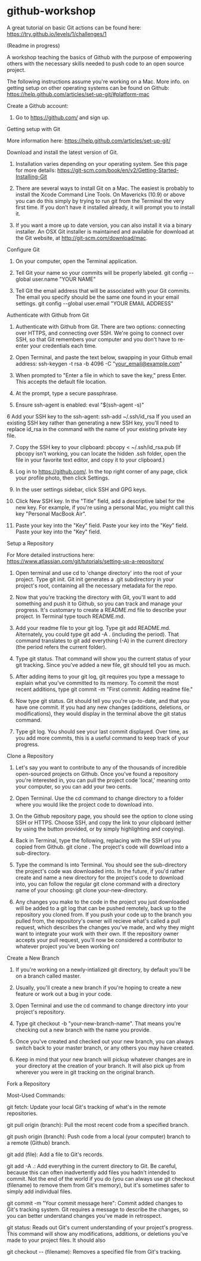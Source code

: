 # github-workshop

A great tutorial on basic Git actions can be found here: https://try.github.io/levels/1/challenges/1

(Readme in progress)

A workshop teaching the basics of Github with the purpose of empowering others with the necessary skills needed to push code to an open source project.

The following instructions assume you're working on a Mac. More info. on getting setup on other operating systems can be found on Github: https://help.github.com/articles/set-up-git/#platform-mac

Create a Github account:

1. Go to https://github.com/ and sign up.

Getting setup with Git

More information here: https://help.github.com/articles/set-up-git/

Download and install the latest version of Git.

1. Installation varies depending on your operating system. See this page for more details: https://git-scm.com/book/en/v2/Getting-Started-Installing-Git

2. There are several ways to install Git on a Mac. The easiest is probably to install the Xcode Command Line Tools. On Mavericks (10.9) or above you can do this simply by trying to run git from the Terminal the very first time. If you don’t have it installed already, it will prompt you to install it.

3. If you want a more up to date version, you can also install it via a binary installer. An OSX Git installer is maintained and available for download at the Git website, at http://git-scm.com/download/mac.

Configure Git

1. On your computer, open the Terminal application.

2. Tell Git your name so your commits will be properly labeled. git config --global user.name "YOUR NAME"

3. Tell Git the email address that will be associated with your Git commits. The email you specify should be the same one found in your email settings. git config --global user.email "YOUR EMAIL ADDRESS"

Authenticate with Github from Git

1. Authenticate with Github from Git. There are two options: connecting over HTTPS, and connecting over SSH. We're going to connect over SSH, so that Git remembers your computer and you don't have to re-enter your credentials each time.

2. Open Terminal, and paste the text below, swapping in your Github email address: ssh-keygen -t rsa -b 4096 -C "your_email@example.com"

3. When prompted to "Enter a file in which to save the key," press Enter. This accepts the default file location.

4. At the prompt, type a secure passphrase.

5. Ensure ssh-agent is enabled: eval "$(ssh-agent -s)"

6 Add your SSH key to the ssh-agent: ssh-add ~/.ssh/id_rsa If you used an existing SSH key rather than generating a new SSH key, you'll need to replace id_rsa in the command with the name of your existing private key file. 

7. Copy the SSH key to your clipboard: pbcopy < ~/.ssh/id_rsa.pub (If pbcopy isn't working, you can locate the hidden .ssh folder, open the file in your favorite text editor, and copy it to your clipboard.)

8. Log in to https://github.com/. In the top right corner of any page, click your profile photo, then click Settings.

9. In the user settings sidebar, click SSH and GPG keys.

10. Click New SSH key. In the "Title" field, add a descriptive label for the new key. For example, if you're using a personal Mac, you might call this key "Personal MacBook Air".

11. Paste your key into the "Key" field. Paste your key into the "Key" field. Paste your key into the "Key" field.

Setup a Repository

For More detailed instructions here: https://www.atlassian.com/git/tutorials/setting-up-a-repository/

1. Open terminal and use cd to 'change directory' into the root of your project. Type git init. Git init generates a .git subdirectory in your project's root, containing all the necessary metadata for the repo.

2. Now that you're tracking the directory with Git, you'll want to add something and push it to Github, so you can track and manage your progress. It's customary to create a README.md file to describe your project. In Terminal type touch README.md. 

3. Add your readme file to your git log. Type git add README.md. Alternately, you could type git add -A . (including the period). That command translates to git add everything (-A) in the current directory (the period refers the current folder).

4. Type git status. That command will show you the current status of your git tracking. Since you've added a new file, git should tell you as much.

4. After adding items to your git log, git requires you type a message to explain what you've committed to its memory. To commit the most recent additions, type git commit -m "First commit: Adding readme file."

5. Now type git status. Git should tell you you're up-to-date, and that you have one commit. If you had any new changes (additions, deletions, or modifications), they would display in the terminal above the git status command. 

6. Type git log. You should see your last commit displayed. Over time, as you add more commits, this is a useful command to keep track of your progress.

Clone a Repository

1. Let's say you want to contribute to any of the thousands of incredible open-sourced projects on Github. Once you've found a repository you're interested in, you can pull the project code 'local,' meaning onto your computer, so you can add your two cents.

2. Open Terminal. Use the cd command to change directory to a folder where you would like the project code to download into. 

3. On the Github repository page, you should see the option to clone using SSH or HTTPS. Choose SSH, and copy the link to your clipboard (either by using the button provided, or by simply highlighting and copying).

4. Back in Terminal, type the following, replacing <repo url> with the SSH url you copied from Github. git clone <repo url>. The project's code will download into a sub-directory.

5. Type the command ls into Terminal. You should see the sub-directory the project's code was downloaded into. In the future, if you'd rather create and name a new directory for the project's code to download into, you can follow the regular git clone command with a directory name of your choosing: git clone <repo url> your-new-directory.

6. Any changes you make to the code in the project you just downloaded will be added to a git log that can be pushed remotely, back up to the repository you cloned from. If you push your code up to the branch you pulled from, the repository's owner will recieve what's called a pull request, which describes the changes you've made, and why they might want to integrate your work with their own. If the repository owner accepts your pull request, you'll now be considered a contributor to whatever project you've been working on!

Create a New Branch

1. If you're working on a newly-intialized git directory, by default you'll be on a branch called master. 

2. Usually, you'll create a new branch if you're hoping to create a new feature or work out a bug in your code.

3. Open Terminal and use the cd command to change directory into your project's repository.

4. Type git checkout -b "your-new-branch-name". That means you're checking out a new branch with the name you provide. 

5. Once you've created and checked out your new branch, you can always switch back to your master branch, or any others you may have created.

6. Keep in mind that your new branch will pickup whatever changes are in your directory at the creation of your branch. It will also pick up from wherever you were in git tracking on the original branch.

Fork a Repository

Most-Used Commands:

git fetch: Update your local Git's tracking of what's in the remote repositories.

git pull origin (branch): Pull the most recent code from a specified branch.

git push origin (branch): Push code from a local (your computer) branch to a remote (Github) branch.

git add (file): Add a file to Git's records.

git add -A .: Add everything in the current directory to Git. Be careful, because this can often inadvertently add files you hadn't intended to commit. Not the end of the world if you do (you can always use git checkout (filename) to remove them from Git's memory), but it's sometimes safer to simply add individual files.

git commit -m "Your commit message here": Commit added changes to Git's tracking system. Git requires a message to describe the changes, so you can better understand changes you've made in retrospect.

git status: Reads out Git's current understanding of your project's progress. This command will show any modifications, additions, or deletions you've made to your project files. It should also

git checkout -- (filename): Removes a specified file from Git's tracking. 

